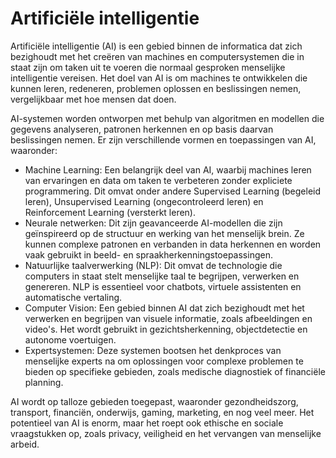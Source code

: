 # Artificiële intelligentie

Artificiële intelligentie (AI) is een gebied binnen de informatica dat zich bezighoudt met het creëren van machines en computersystemen die in staat zijn om taken uit te voeren die normaal gesproken menselijke intelligentie vereisen. Het doel van AI is om machines te ontwikkelen die kunnen leren, redeneren, problemen oplossen en beslissingen nemen, vergelijkbaar met hoe mensen dat doen.

AI-systemen worden ontworpen met behulp van algoritmen en modellen die gegevens analyseren, patronen herkennen en op basis daarvan beslissingen nemen. Er zijn verschillende vormen en toepassingen van AI, waaronder:

<ul>
<li>Machine Learning: Een belangrijk deel van AI, waarbij machines leren van ervaringen en data om taken te verbeteren zonder expliciete programmering. Dit omvat onder andere Supervised Learning (begeleid leren), Unsupervised Learning (ongecontroleerd leren) en Reinforcement Learning (versterkt leren).</li>

<li>Neurale netwerken: Dit zijn geavanceerde AI-modellen die zijn geïnspireerd op de structuur en werking van het menselijk brein. Ze kunnen complexe patronen en verbanden in data herkennen en worden vaak gebruikt in beeld- en spraakherkenningstoepassingen.</li>

<li>Natuurlijke taalverwerking (NLP): Dit omvat de technologie die computers in staat stelt menselijke taal te begrijpen, verwerken en genereren. NLP is essentieel voor chatbots, virtuele assistenten en automatische vertaling.</li>

<li>Computer Vision: Een gebied binnen AI dat zich bezighoudt met het verwerken en begrijpen van visuele informatie, zoals afbeeldingen en video's. Het wordt gebruikt in gezichtsherkenning, objectdetectie en autonome voertuigen.</li>

<li>Expertsystemen: Deze systemen bootsen het denkproces van menselijke experts na om oplossingen voor complexe problemen te bieden op specifieke gebieden, zoals medische diagnostiek of financiële planning.</li>
</ul>

AI wordt op talloze gebieden toegepast, waaronder gezondheidszorg, transport, financiën, onderwijs, gaming, marketing, en nog veel meer. Het potentieel van AI is enorm, maar het roept ook ethische en sociale vraagstukken op, zoals privacy, veiligheid en het vervangen van menselijke arbeid.